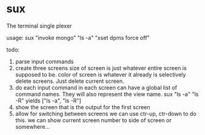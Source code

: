 # sux
The terminal single plexer




usage:
 sux "invoke mongo" "ls -a" "xset dpms force off"


todo:
 1) parse input commands
 2) create three screens
 	size of screen is just whatever entire screen is supposed to be.
 	color of screen is whatever it already is
 	selectively delete screens. Just delete current screen.
 3) do each input command in each screen
 	can have a global list of command names. They will also represent the view name.
 	sux "ls -a" "ls -R" yields ["ls -a", "ls -R"]
 4) show the screen that is the output for the first screen
 5) allow for switching between screens
 	we can use ctr-up, ctr-down to do this. 
 	we can show current screen number to side of screen or somewhere...